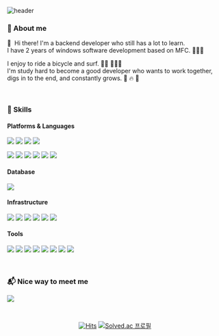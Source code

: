 ![header](https://capsule-render.vercel.app/api?type=waving&color=timeGradient&text=Welcome%20to%20Hyunsung's%20GitHub!%20👋&animation=twinkling&fontColor=ffffff&fontSize=35&fontAlignY=40&fontAlign=65&height=250)


### 💬 About me
<p>
  👋&nbsp; Hi there! I'm a backend developer who still has a lot to learn.<br>
  I have 2 years of windows software development based on MFC. 🧑🏻‍💻<br>

  I enjoy to ride a bicycle and surf. 🚴🏻 🏄🏻‍♂️<br>
  I'm study hard to become a good developer who wants to work together, digs in to the end, and constantly grows. 🤝 🔥 🌱
</p><br>


### 💪 Skills
#### Platforms & Languages
<p>
  <img src="https://img.shields.io/badge/HTML5-E34F26?style=flat-square&logo=HTML5&logoColor=white"/>
  <img src="https://img.shields.io/badge/CSS3-1572B6?style=flat-square&logo=CSS3&logoColor=white"/>
  <img src="https://img.shields.io/badge/Javascript-F7DF1E?style=flat-square&logo=Javascript&logoColor=white"/>
  <img src="https://img.shields.io/badge/TypeScript-3178C6?style=flat-square&logo=TypeScript&logoColor=white"/>
</p>
<p>
  <img src="https://img.shields.io/badge/Node.js-339933?style=flat-square&logo=Node.js&logoColor=white"/>
  <img src="https://img.shields.io/badge/Express-000000?style=flat-square&logo=Express&logoColor=white"/>
  <img src="https://img.shields.io/badge/NestJS-E0234E?style=flat-square&logo=NestJS&logoColor=white"/>
  <img src="https://img.shields.io/badge/C-A8B9CC?style=flat-square&logo=C&logoColor=white"/>
  <img src="https://img.shields.io/badge/Python-3776AB?style=flat-square&logo=Python&logoColor=white"/>
  <img src="https://img.shields.io/badge/MFC-E0234E?style=flat-square&logo=MFC&logoColor=white"/>
</p>

#### Database
<p>
  <img src="https://img.shields.io/badge/MongoDB-47A248?style=flat-square&logo=MongoDB&logoColor=white"/>
</p>

#### Infrastructure
<p>
  <img src="https://img.shields.io/badge/AWS-232F3E?style=flat-square&logo=amazon-AWS&logoColor=white"/>
  <img src="https://img.shields.io/badge/EC2-FF9900?style=flat-square&logo=amazon-EC2&logoColor=white"/>
  <img src="https://img.shields.io/badge/Route53-FF9900?style=flat-square&logo=amazon-Route53&logoColor=white"/>
  <img src="https://img.shields.io/badge/CloudFront-E0234E?style=flat-square&logo=amazon-Cloud Front&logoColor=white"/>
  <img src="https://img.shields.io/badge/S3-E0234E?style=flat-square&logo=amazon-S3&logoColor=white"/>
  <img src="https://img.shields.io/badge/Load%20Balancer-FF9900?style=flat-square&logo=amazon-Load%20Balancer&logoColor=white"/>
</p>

#### Tools
<p>
  <img src="https://img.shields.io/badge/Visual%20Studio%20Code-007ACC?style=flat-square&logo=Visual%20Studio%20Code&logoColor=white"/>
  <img src="https://img.shields.io/badge/Git-F05032?style=flat-square&logo=Git&logoColor=white"/>
  <img src="https://img.shields.io/badge/GitHub-181717?style=flat-square&logo=Github&logoColor=white"/>
  <img src="https://img.shields.io/badge/Bitbucket-0052CC?style=flat-square&logo=Bitbucket&logoColor=white"/>
  <img src="https://img.shields.io/badge/JIRA-0052CC?style=flat-square&logo=JIRA&logoColor=white"/>
  <img src="https://img.shields.io/badge/Confluence-172B4D?style=flat-square&logo=Confluence&logoColor=white"/>
  <img src="https://img.shields.io/badge/Notion-000000?style=flat-square&logo=Notion&logoColor=white"/>
  <img src="https://img.shields.io/badge/Slack-4A154B?style=flat-square&logo=Slack&logoColor=white"/>
</p><br>


### 📬 Nice way to meet me
<p>
  <a href="mailto:hyunsung109@gmail.com" target="_blank"><img src="https://img.shields.io/badge/hyunsung109@gmail.com-EA4335?style=flat-square&logo=Gmail&logoColor=white"/></a>
</p><br>


<div align=center>
  
[![Hits](https://hits.seeyoufarm.com/api/count/incr/badge.svg?url=https%3A%2F%2Fgithub.com%2Fgustjd109%2Fhit-counter&count_bg=%236EB680&title_bg=%23000000&icon=github.svg&icon_color=%23E7E7E7&title=hits&edge_flat=false)](https://hits.seeyoufarm.com)
[![Solved.ac 프로필](http://mazassumnida.wtf/api/mini/generate_badge?boj=hyunsung109)](https://solved.ac/hyunsung109)

</div>
